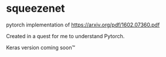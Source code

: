 # squeezenet
pytorch implementation of https://arxiv.org/pdf/1602.07360.pdf

Created in a quest for me to understand Pytorch. 

Keras version coming soon™
